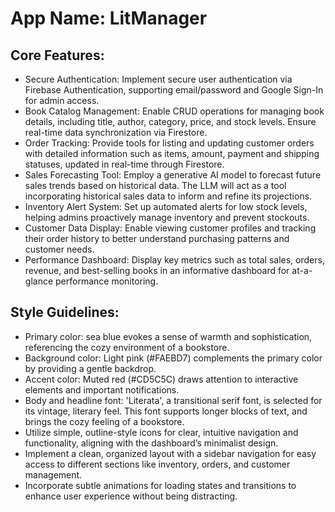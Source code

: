 # **App Name**: LitManager

## Core Features:

- Secure Authentication: Implement secure user authentication via Firebase Authentication, supporting email/password and Google Sign-In for admin access.
- Book Catalog Management: Enable CRUD operations for managing book details, including title, author, category, price, and stock levels. Ensure real-time data synchronization via Firestore.
- Order Tracking: Provide tools for listing and updating customer orders with detailed information such as items, amount, payment and shipping statuses, updated in real-time through Firestore.
- Sales Forecasting Tool: Employ a generative AI model to forecast future sales trends based on historical data. The LLM will act as a tool incorporating historical sales data to inform and refine its projections.
- Inventory Alert System: Set up automated alerts for low stock levels, helping admins proactively manage inventory and prevent stockouts.
- Customer Data Display: Enable viewing customer profiles and tracking their order history to better understand purchasing patterns and customer needs.
- Performance Dashboard: Display key metrics such as total sales, orders, revenue, and best-selling books in an informative dashboard for at-a-glance performance monitoring.

## Style Guidelines:

- Primary color: sea blue evokes a sense of warmth and sophistication, referencing the cozy environment of a bookstore.
- Background color: Light pink (#FAEBD7) complements the primary color by providing a gentle backdrop.
- Accent color: Muted red (#CD5C5C) draws attention to interactive elements and important notifications.
- Body and headline font: 'Literata', a transitional serif font, is selected for its vintage, literary feel. This font supports longer blocks of text, and brings the cozy feeling of a bookstore.
- Utilize simple, outline-style icons for clear, intuitive navigation and functionality, aligning with the dashboard’s minimalist design.
- Implement a clean, organized layout with a sidebar navigation for easy access to different sections like inventory, orders, and customer management.
- Incorporate subtle animations for loading states and transitions to enhance user experience without being distracting.